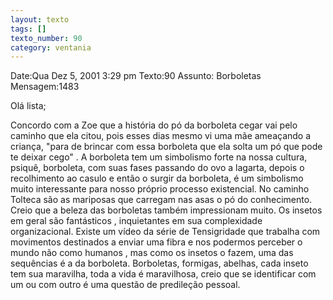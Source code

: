 ```yaml
---
layout: texto
tags: []
texto_number: 90
category: ventania
---
```

Date:Qua Dez 5, 2001 3:29 pm
Texto:90
Assunto: Borboletas
Mensagem:1483

Olá lista;

Concordo com a Zoe que a história do pó da borboleta cegar vai pelo caminho que ela citou, pois esses dias mesmo vi uma mãe ameaçando a criança, "para de brincar com essa borboleta que ela solta um pó que pode te deixar cego" . 
A borboleta tem um simbolismo forte na nossa cultura, psiquê, borboleta, com suas fases passando do ovo a lagarta, depois o recolhimento ao casulo e então o surgir da borboleta, é um simbolismo muito interessante para nosso próprio processo existencial. 
No caminho Tolteca são as mariposas que carregam nas asas o pó do conhecimento. 
Creio que a beleza das borboletas também impressionam muito. 
Os insetos em geral são fantásticos , inquietantes em sua complexidade organizacional. 
Existe um vídeo da série de Tensigridade que trabalha com movimentos destinados a enviar uma fibra e nos podermos perceber o mundo não como humanos , mas como os insetos o fazem, uma das sequências é a da borboleta. 
Borboletas, formigas, abelhas, cada inseto tem sua maravilha, toda a vida é maravilhosa, creio que se identificar com um ou com outro é uma questão de predileção pessoal.